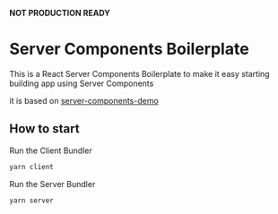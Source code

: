 **NOT PRODUCTION READY**

# Server Components Boilerplate 

This is a React Server Components Boilerplate to make it easy starting building app using Server Components

it is based on [server-components-demo](https://github.com/reactjs/server-components-demo)

## How to start

Run the Client Bundler
```bash
yarn client
```

Run the Server Bundler
```bash
yarn server
```
